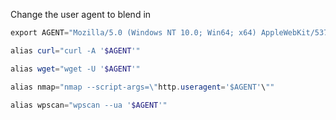 Change the user agent to blend in

```powershell
export AGENT="Mozilla/5.0 (Windows NT 10.0; Win64; x64) AppleWebKit/537.36 (KHTML,like Gecko) Chrome/87.0.4280.88 Safari/537.36"
```

```powershell
alias curl="curl -A '$AGENT'"

alias wget="wget -U '$AGENT'"

alias nmap="nmap --script-args=\"http.useragent='$AGENT'\""

alias wpscan="wpscan --ua '$AGENT'"
```

